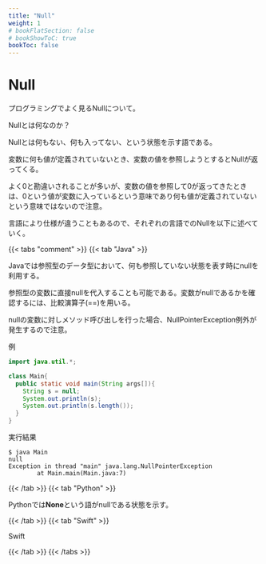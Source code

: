 ```yaml
---
title: "Null"
weight: 1
# bookFlatSection: false
# bookShowToC: true
bookToc: false
---
```


# Null

プログラミングでよく見るNullについて。

Nullとは何なのか？

Nullとは何もない、何も入ってない、という状態を示す語である。

変数に何も値が定義されていないとき、変数の値を参照しようとするとNullが返ってくる。

よく0と勘違いされることが多いが、変数の値を参照して0が返ってきたときは、0という値が変数に入っているという意味であり何も値が定義されていないという意味ではないので注意。

言語により仕様が違うこともあるので、それぞれの言語でのNullを以下に述べていく。

{{< tabs "comment" >}}
{{< tab "Java" >}}

Javaでは参照型のデータ型において、何も参照していない状態を表す時にnullを利用する。

参照型の変数に直接nullを代入することも可能である。変数がnullであるかを確認するには、比較演算子(==)を用いる。

nullの変数に対しメソッド呼び出しを行った場合、NullPointerException例外が発生するので注意。

例

```java
import java.util.*;

class Main{
  public static void main(String args[]){
    String s = null;
    System.out.println(s);
    System.out.println(s.length());    
  }
}
```

実行結果

```
$ java Main
null
Exception in thread "main" java.lang.NullPointerException
        at Main.main(Main.java:7)
```

{{< /tab >}}
{{< tab "Python" >}}

Pythonでは**None**という語がnullである状態を示す。



{{< /tab >}}
{{< tab "Swift" >}}

Swift

{{< /tab >}}
{{< /tabs >}}

